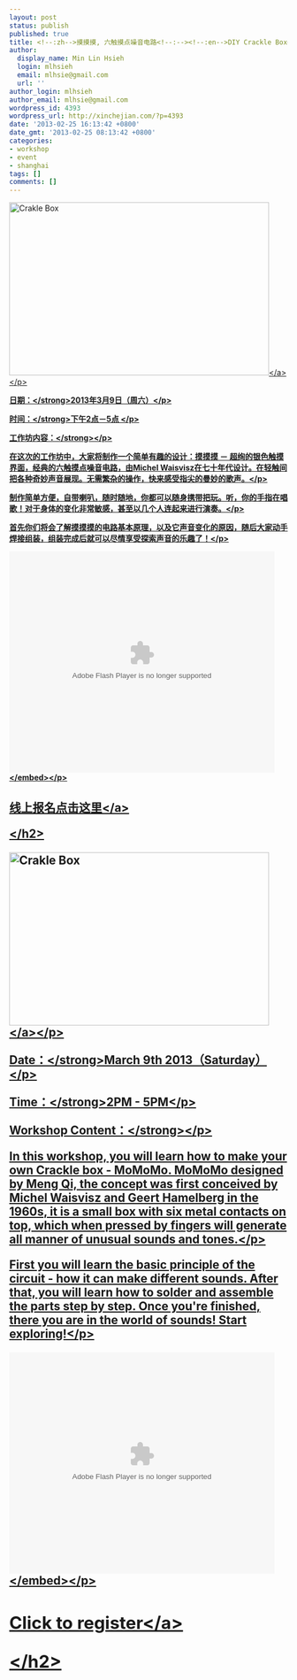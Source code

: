 ```yaml
---
layout: post
status: publish
published: true
title: <!--:zh-->摸摸摸, 六触摸点噪音电路<!--:--><!--:en-->DIY Crackle Box<!--:-->
author:
  display_name: Min Lin Hsieh
  login: mlhsieh
  email: mlhsie@gmail.com
  url: ''
author_login: mlhsieh
author_email: mlhsie@gmail.com
wordpress_id: 4393
wordpress_url: http://xinchejian.com/?p=4393
date: '2013-02-25 16:13:42 +0800'
date_gmt: '2013-02-25 08:13:42 +0800'
categories:
- workshop
- event
- shanghai
tags: []
comments: []
---
```

<p><!--:zh-->
<p><a href="http:&#47;&#47;xinchejian.com&#47;wp-content&#47;uploads&#47;2013&#47;02&#47;Crakle-Box.jpg"><img class="alignnone size-large wp-image-4387" alt="Crakle Box" src="http:&#47;&#47;xinchejian.com&#47;wp-content&#47;uploads&#47;2013&#47;02&#47;Crakle-Box-600x400.jpg" width="470" height="313" &#47;><&#47;a><&#47;p></p>
<p><strong>日期：<&#47;strong>2013年3月9日（周六）<&#47;p></p>
<p><strong>时间：<&#47;strong>下午2点－5点 <&#47;p></p>
<p><strong>工作坊内容：<&#47;strong><&#47;p></p>
<p>在这次的工作坊中，大家将制作一个简单有趣的设计：摸摸摸 － 超绚的银色触摸界面，经典的六触摸点噪音电路，由Michel Waisvisz在七十年代设计。在轻触间把各种奇妙声音展现。无需繁杂的操作，快来感受指尖的曼妙的歌声。<&#47;p></p>
<p>制作简单方便，自带喇叭，随时随地，你都可以随身携带把玩。听，你的手指在唱歌！对于身体的变化非常敏感，甚至以几个人连起来进行演奏。<&#47;p></p>
<p>首先你们将会了解摸摸摸的电路基本原理，以及它声音变化的原因，随后大家动手焊接组装，组装完成后就可以尽情享受探索声音的乐趣了！<&#47;p></p>
<p><embed src="http:&#47;&#47;player.youku.com&#47;player.php&#47;sid&#47;XMzE3MDI1MTcy&#47;v.swf" allowFullScreen="true" quality="high" width="480" height="400" align="middle" allowScriptAccess="always" type="application&#47;x-shockwave-flash"><&#47;embed><&#47;p></p>
<h2>
<p><br&#47;><a href="http:&#47;&#47;xinchejian.com&#47;event2&#47;?ee=166">线上报名点击这里<&#47;a>
<p><&#47;h2><!--:--><!--:en-->
<p><a href="http:&#47;&#47;xinchejian.com&#47;wp-content&#47;uploads&#47;2013&#47;02&#47;Crakle-Box.jpg"><img class="alignnone size-large wp-image-4387" alt="Crakle Box" src="http:&#47;&#47;xinchejian.com&#47;wp-content&#47;uploads&#47;2013&#47;02&#47;Crakle-Box-600x400.jpg" width="470" height="313" &#47;><&#47;a><&#47;p></p>
<p><strong>Date：<&#47;strong>March 9th 2013（Saturday）<&#47;p></p>
<p><strong>Time：<&#47;strong>2PM - 5PM<&#47;p></p>
<p><strong>Workshop Content：<&#47;strong><&#47;p></p>
<p>In this workshop, you will learn how to make your own Crackle box - MoMoMo. MoMoMo designed by Meng Qi, the concept was first conceived by Michel Waisvisz and Geert Hamelberg in the 1960s, it is a small box with six metal contacts on top, which when pressed by fingers will generate all manner of unusual sounds and tones.<&#47;p></p>
<p>First you will learn the basic principle of the circuit - how it can make different sounds. After that, you will learn how to solder and assemble the parts step by step. Once you're finished, there you are in the world of sounds! Start exploring!<&#47;p></p>
<p><embed src="http:&#47;&#47;player.youku.com&#47;player.php&#47;sid&#47;XMzE3MDI1MTcy&#47;v.swf" allowFullScreen="true" quality="high" width="480" height="400" align="middle" allowScriptAccess="always" type="application&#47;x-shockwave-flash"><&#47;embed><&#47;p></p>
<h2>
<p><br&#47;><a href="http:&#47;&#47;xinchejian.com&#47;event2&#47;?ee=166">Click to register<&#47;a>
<p><&#47;h2><!--:--></p>
